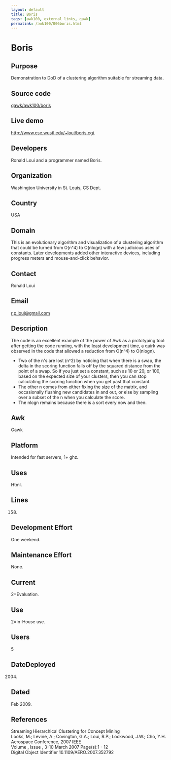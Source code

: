 ```yaml
---
layout: default
title: Boris
tags: [awk100, external_links, gawk]
permalink: /awk100/006boris.html
---
```


# Boris

## Purpose

Demonstration to DoD of a clustering algorithm suitable for streaming data.

## Source code

[gawk/awk100/boris][1]

## Live demo

<http://www.cse.wustl.edu/~loui/boris.cgi>.

## Developers

Ronald Loui and a programmer named Boris.

## Organization

Washington University in St. Louis, CS Dept.

## Country

USA

## Domain

This is an evolutionary algorithm and visualization of a clustering
algorithm that could be turned from O(n^4) to O(nlogn) with a few
judicious uses of constants.  Later developments added other interactive
devices, including progress meters and mouse-and-click behavior.

## Contact

Ronald Loui

## Email

<r.p.loui@gmail.com>

## Description

The code is an excellent example of the power of Awk as a prototyping
tool: after getting the code running, with the least development time,
a quirk was observed in the code that allowed a reduction from O(n^4)
to O(nlogn).

+ Two of the n's are lost (n^2) by noticing that when there is a swap,
  the delta in the scoring function falls off by the squared distance from
  the point of a swap.  So if you just set a constant, such as 10 or 20,
  or 100, based on the expected size of your clusters, then you can stop
  calculating the scoring function when you get past that constant.
+ The other n comes from either fixing the size of the matrix, and
  occasionally flushing new candidates in and out, or else by sampling
  over a subset of the n when you calculate the score.
+ The nlogn remains because there is a sort every now and then.


## Awk
 
Gawk

## Platform 

Intended for fast servers, 1+ ghz.

## Uses
 
Html.

## Lines
 
158.

## Development Effort
 
One weekend.

## Maintenance Effort
 
None.

## Current

2=Evaluation.

##  Use
 
2=in-House use.

## Users
 
5

## DateDeployed
 
2004.

## Dated
 
Feb 2009.

## References
 
Streaming Hierarchical Clustering for Concept Mining  
Looks, M.; Levine, A.; Covington, G.A.; Loui, R.P.; Lockwood, J.W.; Cho, Y.H.  
Aerospace Conference, 2007 IEEE  
Volume , Issue , 3-10 March 2007 Page(s):1 - 12  
Digital Object Identifier   10.1109/AERO.2007.352792

[1]: http://code.google.com/p/lawker/source/browse/fridge/gawk/awk100/boris/
